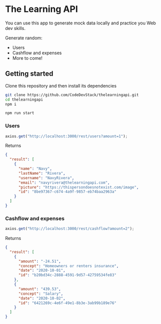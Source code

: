 # The Learning API

You can use this app to generate mock data locally and practice you Web dev skills.

Generate random:

- Users
- Cashflow and expenses
- More to come!

## Getting started

Clone this repository and then install its dependencies

```bash
git clone https://github.com/CodeDevStack/thelearningapi.git
cd thelearningapi
npm i

npm run start
```

### Users

```javascript
axios.get("http://localhost:3000/rest/users?amount=1");
```

Returns

```json
{
  "result": [
    {
      "name": "Navy",
      "lastName": "Rivera",
      "username": "NavyRivera",
      "email": "navyrivera@thelearningapi.com",
      "picture": "https://thispersondoesnotexist.com/image",
      "id": "8be97367-c674-4a9f-9857-eb74baa2963a"
    }
  ]
}
```

### Cashflow and expenses

```javascript
axios.get("http://localhost:3000/rest/cashflow?amount=2");
```

Returns

```json
{
  "result": [
    {
      "amount": "-24.51",
      "concept": "Homeowners or renters insurance",
      "date": "2020-10-01",
      "id": "b20bd34c-2888-4591-9d57-42759534fe83"
    },
    {
      "amount": "439.53",
      "concept": "Salary",
      "date": "2020-10-02",
      "id": "6421269c-4e6f-49e1-8b3e-3ab99b189e76"
    }
  ]
}
```
